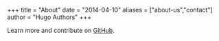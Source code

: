 +++
title = "About"
date = "2014-04-10"
aliases = ["about-us","contact"]
author = "Hugo Authors"
+++

Learn more and contribute on [GitHub](https://github.com/gohugoio).

